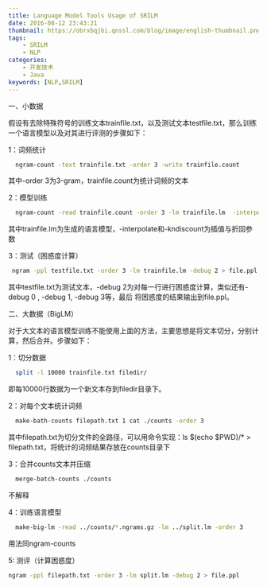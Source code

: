 ```yaml
---
title: Language Model Tools Usage of SRILM
date: 2016-08-12 23:43:21
thumbnail: https://obrxbqjbi.qnssl.com/blog/image/english-thumbnail.png
tags: 
	- SRILM
	- NLP
categories: 
	- 开发技术
	- Java
keywords: [NLP,SRILM]
---
```


一、小数据

假设有去除特殊符号的训练文本trainfile.txt，以及测试文本testfile.txt，那么训练一个语言模型以及对其进行评测的步骤如下：
<!--more-->

1：词频统计

``` bash
  ngram-count -text trainfile.txt -order 3 -write trainfile.count
```

  其中-order 3为3-gram，trainfile.count为统计词频的文本

2：模型训练

``` bash
  ngram-count -read trainfile.count -order 3 -lm trainfile.lm  -interpolate -kndiscount
```

  其中trainfile.lm为生成的语言模型，-interpolate和-kndiscount为插值与折回参数

3：测试（困惑度计算）

``` bash
 ngram -ppl testfile.txt -order 3 -lm trainfile.lm -debug 2 > file.ppl
```

 其中testfile.txt为测试文本，-debug 2为对每一行进行困惑度计算，类似还有-debug 0 , -debug 1, -debug 3等，最后  将困惑度的结果输出到file.ppl。

二、大数据（BigLM）

对于大文本的语言模型训练不能使用上面的方法，主要思想是将文本切分，分别计算，然后合并。步骤如下：

1：切分数据

``` bash
  split -l 10000 trainfile.txt filedir/
```

  即每10000行数据为一个新文本存到filedir目录下。

2：对每个文本统计词频

``` bash
  make-bath-counts filepath.txt 1 cat ./counts -order 3
```

  其中filepath.txt为切分文件的全路径，可以用命令实现：ls $(echo $PWD)/* > filepath.txt，将统计的词频结果存放在counts目录下

3：合并counts文本并压缩

``` bash
  merge-batch-counts ./counts
```

  不解释

4：训练语言模型

``` bash
  make-big-lm -read ../counts/*.ngrams.gz -lm ../split.lm -order 3
```

 用法同ngram-counts

5: 测评（计算困惑度）

``` bash
ngram -ppl filepath.txt -order 3 -lm split.lm -debug 2 > file.ppl
```